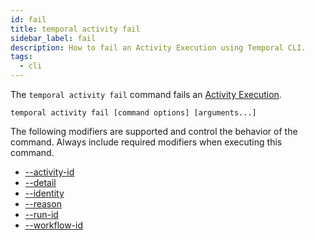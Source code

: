 ```yaml
---
id: fail
title: temporal activity fail
sidebar_label: fail
description: How to fail an Activity Execution using Temporal CLI.
tags:
  - cli
---
```


The `temporal activity fail` command fails an [Activity Execution](/concepts/what-is-an-activity-execution).

`temporal activity fail [command options] [arguments...]`

The following modifiers are supported and control the behavior of the command.
Always include required modifiers when executing this command.

- [--activity-id](/tctl-next/modifiers#--activity-id)
- [--detail](/tctl-next/modifiers#--detail)
- [--identity](/tctl-next/modifiers#--identity)
- [--reason](/tctl-next/modifiers#--reason)
- [--run-id](/tctl-next/modifiers#--run-id)
- [--workflow-id](/tctl-next/modifiers#--workflow-id)
